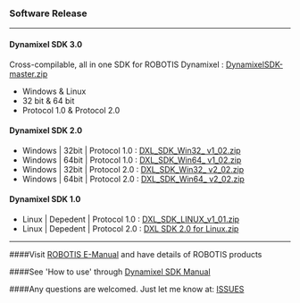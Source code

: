 ### Software Release
--------------------------------------------------------------------------
#### Dynamixel SDK 3.0
Cross-compilable, all in one SDK for ROBOTIS Dynamixel
: [DynamixelSDK-master.zip](https://github.com/ROBOTIS-GIT/DynamixelSDK/archive/master.zip)

* Windows & Linux
* 32 bit & 64 bit
* Protocol 1.0 & Protocol 2.0


#### Dynamixel SDK 2.0
* Windows | 32bit | Protocol 1.0  : [DXL_SDK_Win32_ v1_02.zip](http://support.robotis.com/ko/baggage_files/dynamixel_sdk/dxl_sdk_win32_v1_02.zip)
* Windows | 64bit | Protocol 1.0  : [DXL_SDK_Win64_ v1_02.zip](http://support.robotis.com/ko/baggage_files/dynamixel_sdk/dxl_sdk_win64_v1_02.zip)
* Windows | 32bit | Protocol 2.0  : [DXL_SDK_Win32_ v2_02.zip](http://support.robotis.com/ko/baggage_files/dynamixel_sdk/dxl_sdk_win32_v2_02.zip)
* Windows | 64bit | Protocol 2.0  : [DXL_SDK_Win64_ v2_02.zip](http://support.robotis.com/ko/baggage_files/dynamixel_sdk/dxl_sdk_win64_v2_02.zip)


#### Dynamixel SDK 1.0
* Linux | Depedent | Protocol 1.0 : [DXL_SDK_LINUX_v1_01.zip](http://support.robotis.com/ko/baggage_files/dynamixel_sdk/dxl_sdk_linux_v1_01.zip)
* Linux | Depedent | Protocol 2.0 : [DXL SDK 2.0 for Linux.zip](http://www.robotis.com/BlueAD/download.php?bbs_id=service_03&bbs_no=618381&bbs_opt1=&file_no=1)

---------------------------------------------------------------------------
####Visit [ROBOTIS E-Manual](http://support.robotis.com/) and have details of ROBOTIS products

####See 'How to use' through [Dynamixel SDK Manual](https://github.com/ROBOTIS-GIT/ROBOTIS-Documents/wiki/ROBOTIS-Dynamixel-SDK-Documents)

####Any questions are welcomed. Just let me know at: [ISSUES](https://github.com/ROBOTIS-GIT/DynamixelSDK/issues)

